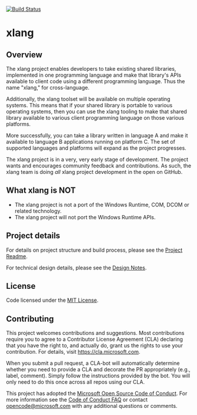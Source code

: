 [![Build Status](https://microsoft.visualstudio.com/Dart/_apis/build/status/Xlang%20GitHub%20Daily%20Build)](https://microsoft.visualstudio.com/Dart/_build/latest?definitionId=31784)

# xlang

## Overview
The xlang project enables developers to take existing shared libraries,
implemented in one programming language and make that library's APIs available to client code using a different programming language. Thus the name "xlang," for cross-language.

Additionally, the xlang toolset will be available on multiple operating systems.
This means that if your shared library is portable to various operating systems,
then you can use the xlang tooling to make that shared library available to various client programming language on those various platforms.

More successfully, you can take a library written in language A and make it available to language B applications running on platform C. The set of supported languages and platforms will expand as the project progresses.

The xlang project is in a very, very early stage of development.
The project wants and encourages community feedback and contributions. As such, the xlang team is doing *all* xlang project development in the open on GitHub. 

## What xlang is NOT

* The xlang project is not a port of the Windows Runtime, COM, DCOM or related technology.
* The xlang project will not port the Windows Runtime APIs.

## Project details

For details on project structure and build process, please see the [Project Readme](./src/readme.md).

For technical design details, please see the [Design Notes](./design_notes).


## License
Code licensed under the [MIT License](LICENSE).

## Contributing

This project welcomes contributions and suggestions.  Most contributions require you to agree to a
Contributor License Agreement (CLA) declaring that you have the right to, and actually do, grant us
the rights to use your contribution. For details, visit https://cla.microsoft.com.

When you submit a pull request, a CLA-bot will automatically determine whether you need to provide
a CLA and decorate the PR appropriately (e.g., label, comment). Simply follow the instructions
provided by the bot. You will only need to do this once across all repos using our CLA.

This project has adopted the [Microsoft Open Source Code of Conduct](https://opensource.microsoft.com/codeofconduct/).
For more information see the [Code of Conduct FAQ](https://opensource.microsoft.com/codeofconduct/faq/) or
contact [opencode@microsoft.com](mailto:opencode@microsoft.com) with any additional questions or comments.


